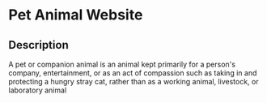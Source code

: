 # Pet Animal Website
## Description
 A pet or companion animal is an animal kept primarily for a person's company, entertainment, or as an act of compassion such as taking in and protecting a hungry stray cat, rather than as a working animal, livestock, or laboratory animal




